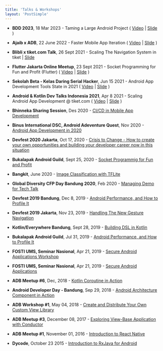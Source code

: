 ```yaml
---
title: 'Talks & Workshops'
layout: 'PostSimple'
---
```


- <strong>BDD 2023</strong>, 18 Mar 2023 - Taming a Large Android Project ( <a href="https://www.youtube.com/watch?v=aLCc9XG-Uqk&t=6366s">Video</a> | <a href="https://docs.google.com/presentation/d/1tj50g71v5Wt0n_dTFx01qq_YZC73t1cwsf9c7RYVCto/edit?usp=sharing">Slide</a> )

- <strong>Ajaib x ADB</strong>, 22 June 2022 - Faster Mobile App Iteration ( <a href="https://www.youtube.com/watch?v=6JRhkHioLbE">Video</a> | <a href="https://docs.google.com/presentation/d/1ateOmK3XR9t50OEBdX1bTIHrjmvxA1KTZpVO6Wg0nqU/edit?usp=sharing">Slide</a> )

- <strong>Blibli x tiket.com Talk</strong>, 26 Sept 2021 - Scaling The Navigation System in tiket | <a href="https://docs.google.com/presentation/d/1ibsju-2A7TvXarqYJFQCN5dn1ZiM7nNx7FlZPHXNvH4/edit?usp=sharing">Slide</a>

- <strong>Flutter Jakarta Online Meetup</strong>, 23 Sept 2021 - Socket Programming for Fun and Profit (Flutter) ( <a href="https://youtu.be/Ih9xCjEDMco?t=322">Video</a> | <a href="https://docs.google.com/presentation/d/1zaEvSF62FRfh2cuXqfM7w3reIqWoBFCsFXoGknQedEk/edit?usp=sharing">Slide</a> )

- <strong>Sekolah Beta - Kelas Daring Serial Hacker</strong>, Jun 15 2021 - Android App Development Tools State in 2021
  ( <a href="https://www.youtube.com/watch?v=pL7LQyywO4E">Video</a> | <a href="https://docs.google.com/presentation/d/1zaEvSF62FRfh2cuXqfM7w3reIqWoBFCsFXoGknQedEk/edit?usp=sharing">Slide</a> )

- <strong>Android & Kotlin Dev Talks Indonesia 2021</strong>, Apr 8 2021 - Scaling Android App Development @ tiket.com ( <a href="https://www.youtube.com/watch?v=qhkNL0o7x3o">Video</a> | <a href="https://drive.google.com/file/d/11ZS4g1vgY8lAb7Cmj8WBOkc9q7YTI_2Z/view">Slide</a> )

- <strong>Bhinneka Sharing Session</strong>, Des 2020 - <a href="https://docs.google.com/presentation/d/1xrBk7TxDz7BdqAl-SHD6asFxhXKn9H6uRy8-SIwUlqg/edit?usp=sharing">CI/CD in Mobile App Development</a>

- <strong>Binus International DSC, Android Adeventure Quest</strong>, Nov 2020 - <a href="https://docs.google.com/presentation/d/191t4A6sisOlnQH_t1wKMA9NSf7Ew-gye8IvkdGuVSLY/edit?usp=sharing">Android App Development in 2020</a>

- <strong>Devfest 2020 Jakarta</strong>, Oct 17, 2020 - <a href="https://www.youtube.com/watch?v=tEHWD-KEh6k">Crisis to Change - How to create your own opportunities and building your developer career now in this situation</a>

- <strong>Bukalapak Android Guild</strong>, Sept 25, 2020 - <a href="https://docs.google.com/presentation/d/1zNjmNUtyIxyyu_pzVoZ6RYyMBzpzClKicxw-qbC35k4/edit?usp=sharing">Socket Programmig for Fun and Profit</a>

- <strong>Bangkit</strong>, June 2020 - <a href="https://docs.google.com/presentation/d/1R031q20Kjbrej0GBiV88uO8SWohotmK-m7ZN0vnCuP4/edit?usp=sharing">Image Classification with TFLite</a>

- <strong>Global Diversity CFP Day Bandung 2020</strong>, Feb 2020 - <a href="https://docs.google.com/presentation/d/1nXWoGU_1TZcs7QXJ1qDWATGhQ8QdJHT5iOjfyeTByN8/edit?usp=sharing">Managing Demo for Tech Talk</a>

- <strong>Devfest 2019 Bandung</strong>, Dec 8, 2019 - <a href="https://docs.google.com/presentation/d/1w61Zs5-qv6dwEBjrw0GsDyTSdMPYmzDea7j_Njj1Z5Q/edit?usp=sharing">Android Performance, and How to Profile It</a>

- <strong>Devfest 2019 Jakarta</strong>, Nov 23, 2019 - <a href="https://docs.google.com/presentation/d/1CitAj5FNmboKvDkWpz_hLFXQpMU3hBSpyMmPpDNIWyc/edit?usp=sharing">Handling The New Gesture Navigation</a>

- <strong>Kotlin/Everywhere Bandung</strong>, Sept 28, 2019 - <a href="https://docs.google.com/presentation/d/1-wji-2FQgaIaItNZW5MLV_90ZF6Jope1uOz60Si-e_Y/edit?usp=sharing">Building DSL in Kotlin</a>

- <strong>Bukalapak Android Guild</strong>, Jul 31, 2019 - <a href="https://docs.google.com/presentation/d/1w61Zs5-qv6dwEBjrw0GsDyTSdMPYmzDea7j_Njj1Z5Q">Android Performance, and How to Profile It</a>

- <strong>FOSTI UMS, Seminar Nasional</strong>, Apr 21, 2019 - <a href="https://docs.google.com/presentation/d/1xmNaF31SRjblg4WGwzcJjHi89yjwupmrPuuR39Kao1U/edit?usp=sharing">Secure Android Applications Workshop</a>

- <strong>FOSTI UMS, Seminar Nasional</strong>, Apr 21, 2019 - <a href="https://docs.google.com/presentation/d/1qpBIr1g3z4hs6bqr3GdASAEH0EOPpZNF5RKeVYmSL6M/edit?usp=sharing">Secure Android Applications</a>

- <strong>ADB Meetup #6</strong>, Dec, 2018 - <a href="https://docs.google.com/presentation/d/1_34O6bccxqy8b3bfXBc-j2dseRM9qHWHQJXD1aWmK6Q/edit?usp=sharing">Kotlin Coroutine in Action</a>

- <strong>Android Developer Day - Bandung</strong>, Sep 29, 2018 - <a href="https://docs.google.com/presentation/d/1_34O6bccxqy8b3bfXBc-j2dseRM9qHWHQJXD1aWmK6Q/edit?usp=sharing">Android Architecture Component in Action</a>

- <strong>ADB Workshop #1</strong>, May 04, 2018 - <a href="https://speakerdeck.com/esafirm/create-and-distribute-your-own-custom-view-library">Create and Distribute Your Own Custom View Library</a>

- <strong>ADB Meetup #3</strong>, December 08, 2017 - <a href="https://speakerdeck.com/esafirm/exploring-view-base-application-with-conductor">Exploring View-Base Application with Conductor</a>

- <strong>ADB Meetup #1</strong>, November 01, 2016 - <a href="https://cdn.rawgit.com/esafirm/esafirm.github.io/ghost-do/slide-intro-rn.html#/">Introduction to React Native</a>

- <strong>Dycode</strong>, October 23 2015 - <a href="https://speakerdeck.com/esafirm/introduction-to-rxjava-for-android">Introduction to RxJava for Android</a>
